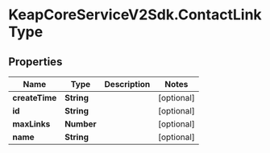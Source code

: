# KeapCoreServiceV2Sdk.ContactLinkType

## Properties

Name | Type | Description | Notes
------------ | ------------- | ------------- | -------------
**createTime** | **String** |  | [optional] 
**id** | **String** |  | [optional] 
**maxLinks** | **Number** |  | [optional] 
**name** | **String** |  | [optional] 


